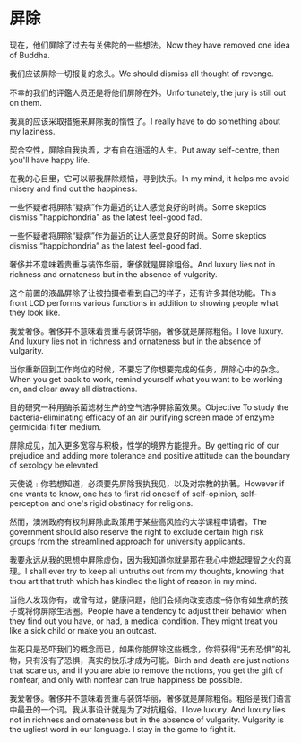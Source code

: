 # 屏除

<p><span class="chinese">现在，他们屏除了过去有关佛陀的一些想法。</span><span class="english">Now they have removed one idea of Buddha.</span></p>

<p><span class="chinese">我们应该屏除一切报复的念头。</span><span class="english">We should dismiss all thought of revenge.</span></p>

<p><span class="chinese">不幸的我们的评鑑人员还是将他们屏除在外。</span><span class="english">Unfortunately, the jury is still out on them.</span></p>

<p><span class="chinese">我真的应该采取措施来屏除我的惰性了。</span><span class="english">I really have to do something about my laziness.</span></p>

<p><span class="chinese">契合空性，屏除自我执着，才有自在逍遥的人生。</span><span class="english">Put away self-centre, then you'll have happy life.</span></p>

<p><span class="chinese">在我的心目里，它可以帮我屏除烦恼，寻到快乐。</span><span class="english">In my mind, it helps me avoid misery and find out the happiness.</span></p>

<p><span class="chinese">一些怀疑者将屏除“疑病”作为最近的让人感觉良好的时尚。</span><span class="english">Some skeptics dismiss "happichondria" as the latest feel-good fad.</span></p>

<p><span class="chinese">一些怀疑者将屏除“疑病”作为最近的让人感觉良好的时尚。</span><span class="english">Some skeptics dismiss “happichondria” as the latest feel-good fad.</span></p>

<p><span class="chinese">奢侈并不意味着贵重与装饰华丽，奢侈就是屏除粗俗。</span><span class="english">And luxury lies not in richness and ornateness but in the absence of vulgarity.</span></p>

<p><span class="chinese">这个前置的液晶屏除了让被拍摄者看到自己的样子，还有许多其他功能。</span><span class="english">This front LCD performs various functions in addition to showing people what they look like.</span></p>

<p><span class="chinese">我爱奢侈。奢侈并不意味着贵重与装饰华丽，奢侈就是屏除粗俗。</span><span class="english">I love luxury. And luxury lies not in richness and ornateness but in the absence of vulgarity.</span></p>

<p><span class="chinese">当你重新回到工作岗位的时候，不要忘了你想要完成的任务，屏除心中的杂念。</span><span class="english">When you get back to work, remind yourself what you want to be working on, and clear away all distractions.</span></p>

<p><span class="chinese">目的研究一种用酶杀菌滤材生产的空气洁净屏除菌效果。</span><span class="english">Objective To study the bacteria-eliminating efficacy of an air purifying screen made of enzyme germicidal filter medium.</span></p>

<p><span class="chinese">屏除成见，加入更多宽容与积极，性学的境界方能提升。</span><span class="english">By getting rid of our prejudice and adding more tolerance and positive attitude can the boundary of sexology be elevated.</span></p>

<p><span class="chinese">天使说﹕你若想知道，必须要先屏除我执我见，以及对宗教的执著。</span><span class="english">However if one wants to know, one has to first rid oneself of self-opinion, self-perception and one's rigid obstinacy for religions.</span></p>

<p><span class="chinese">然而，澳洲政府有权利屏除此政策用于某些高风险的大学课程申请者。</span><span class="english">The government should also reserve the right to exclude certain high risk groups from the streamlined approach for university applicants.</span></p>

<p><span class="chinese">我要永远从我的思想中屏除虚伪，因为我知道你就是那在我心中燃起理智之火的真理。</span><span class="english">I shall ever try to keep all untruths out from my thoughts, knowing that thou art that truth which has kindled the light of reason in my mind.</span></p>

<p><span class="chinese">当他人发现你有，或曾有过，健康问题，他们会倾向改变态度–待你有如生病的孩子或将你屏除生活圈。</span><span class="english">People have a tendency to adjust their behavior when they find out you have, or had, a medical condition. They might treat you like a sick child or make you an outcast.</span></p>

<p><span class="chinese">生死只是恐吓我们的概念而已，如果你能屏除这些概念，你将获得“无有恐惧”的礼物，只有没有了恐惧，真实的快乐才成为可能。</span><span class="english">Birth and death are just notions that scare us, and if you are able to remove the notions, you get the gift of nonfear, and only with nonfear can true happiness be possible.</span></p>

<p><span class="chinese">我爱奢侈。奢侈并不意味着贵重与装饰华丽，奢侈就是屏除粗俗。粗俗是我们语言中最丑的一个词。我从事设计就是为了对抗粗俗。</span><span class="english">I love luxury. And luxury lies not in richness and ornateness but in the absence of vulgarity. Vulgarity is the ugliest word in our language. I stay in the game to fight it.</span></p>

